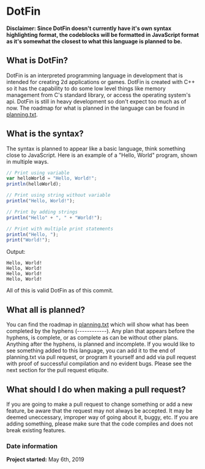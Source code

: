 # DotFin
**Disclaimer: Since DotFin doesn't currently have it's own syntax highlighting format, the codeblocks will be 
formatted in JavaScript format as it's somewhat the closest to what this language is planned to be.**

## What is DotFin?
DotFin is an interpreted programming language in development that is intended for creating 2d applications or games. DotFin is created with C++ so it has the capability to do some low level things like memory management from C's 
standard library, or access the operating system's api. DotFin is still in heavy development so don't expect too 
much as of now. The roadmap for what is planned in the language can be found in [planning.txt](planning.txt).

## What is the syntax?
The syntax is planned to appear like a basic language, think something close to JavaScript. Here is an example of 
a "Hello, World" program, shown in multiple ways.
```js
// Print using variable
var helloWorld = "Hello, World!";
println(helloWorld);

// Print using string without variable
println("Hello, World!");

// Print by adding strings
println("Hello" + ", " + "World!");

// Print with multiple print statements
println("Hello, ");
print("World!");
```
Output:
```
Hello, World!
Hello, World!
Hello, World!
Hello, World!
```
All of this is valid DotFin as of this commit. 

## What all is planned?
You can find the roadmap in [planning.txt](planning.txt) which will show what has been completed by the hyphens 
(------------). Any plan that appears before the hyphens, is complete, or as complete as can be without other 
plans. Anything after the hyphens, is planned and incomplete. If you would like to see something added to this 
language, you can add it to the end of planning.txt via pull request, or program it yourself and add via pull 
request with proof of successful compilation and no evident bugs. Please see the next section for the pull 
request etiquite. 

## What should I do when making a pull request?
If you are going to make a pull request to change something or add a new feature, be aware that the request may 
not always be accepted. It may be deemed uneccessary, improper way of going about it, buggy, etc. If you are 
adding something, please make sure that the code compiles and does not break existing features. 

### Date information
**Project started:** May 6th, 2019


